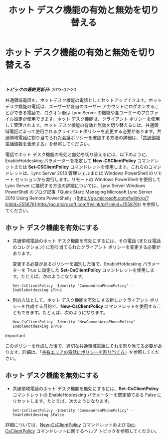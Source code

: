 ﻿---
title: ホット デスク機能の有効と無効を切り替える
TOCTitle: ホット デスク機能の有効と無効を切り替える
ms:assetid: 93a7fed6-f61a-4b41-9336-a8320afa87cf
ms:mtpsurl: https://technet.microsoft.com/ja-jp/library/JJ994057(v=OCS.15)
ms:contentKeyID: 52056654
ms.date: 05/19/2016
mtps_version: v=OCS.15
ms.translationtype: HT
---

# ホット デスク機能の有効と無効を切り替える

 

_**トピックの最終更新日:** 2013-02-20_

共通領域電話を、ホットデスク機能の電話としてセットアップできます。ホットデスク機能の電話は、ユーザーが各自のユーザー アカウントにログオンすることができる電話で、ログオン後は Lync Server の機能や各ユーザーのプロファイル設定が使用できます。ホット デスク機能は、クライアント ポリシーを使用して管理されます。ホット デスク機能の有効と無効を切り替えるには、共通領域電話によって使用されるクライアントポリシーを変更する必要があります。共通領域電話に割り当てられた会議ポリシーを確認する方法の詳細は、「[共通領域電話情報を表示する](lync-server-2013-view-common-area-phone-information.md)」を参照してください。

電話でホット デスク機能の有効と無効を切り替えるには、以下のように、EnableHotdesking パラメーターを指定して **New-CSClientPolicy** コマンドレットまたは **Set-CSClientPolicy** コマンドレットを使用します。これらのコマンドレットは、Lync Server 2013 管理シェルまたは Windows PowerShell のリモート セッションから実行します。リモートの Windows PowerShell を使用して Lync Server に接続する方法の詳細については、Lync Server Windows PowerShell のブログ記事「Quick Start: Managing Microsoft Lync Server 2010 Using Remote PowerShell」 ([http://go.microsoft.com/fwlink/p/?linkId=255876](http://go.microsoft.com/fwlink/p/?linkid=255876)) を参照してください。


## ホット デスク機能を有効にする

  - 共通領域電話のホット デスク機能を有効にするには、その電話 (または電話のコレクション) に割り当てられたクライアント ポリシーを変更する必要があります。
    
    変更する必要があるポリシーを識別した後で、EnableHotdesking パラメーターを True に設定した **Set-CsClientPolicy** コマンドレットを使用します。たとえば、次のようになります。
    
        Set-CsClientPolicy -Identity "CommonAreaPhonePolicy" - EnableHotdesking $True

  - 別の方法として、ホット デスク機能を有効にする新しいクライアント ポリシーを作成する目的で、**New-CsClientPolicy** コマンドレットを使用することもできます。たとえば、次のようになります。
    
        New-CsClientPolicy -Identity "NewCommonAreaPhonePolicy" - EnableHotdesking $True


> [!IMPORTANT]
> このポリシーを作成した後で、適切な共通領域電話にそれを割り当てる必要があります。詳細は、「<A href="lync-server-2013-assign-policies-to-a-common-area-phone.md">共有エリアの電話にポリシーを割り当てる</A>」を参照してください。



## ホット デスク機能を無効にする

  - 共通領域電話のホット デスク機能を無効にするには、**Set-CsClientPolicy** コマンドレットの EnableHotdesking パラメーターを既定値である False にリセットします。たとえば、次のようになります。
    
        Set-CsClientPolicy -Identity "CommonAreaPhonePolicy" - EnableHotdesking $False

詳細については、[New-CsClientPolicy](https://docs.microsoft.com/en-us/powershell/module/skype/New-CsClientPolicy) コマンドレットおよび [Set-CsClientPolicy](https://docs.microsoft.com/en-us/powershell/module/skype/Set-CsClientPolicy) コマンドレットに関するヘルプ トピックを参照してください。

